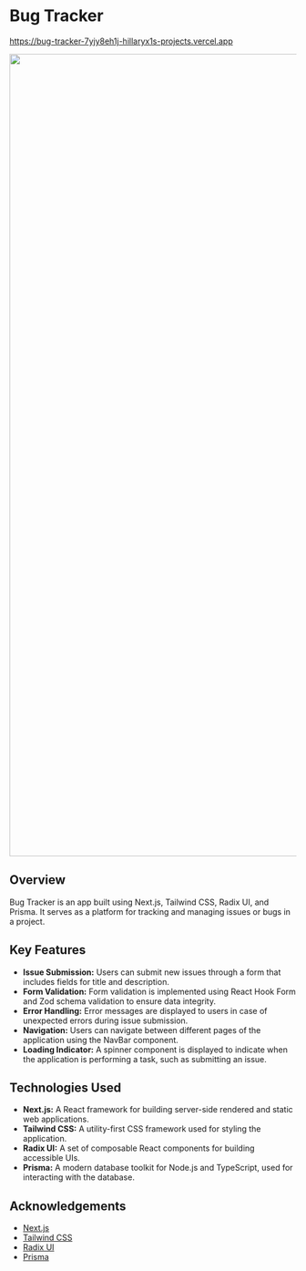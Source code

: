 # Bug Tracker
https://bug-tracker-7yjy8eh1j-hillaryx1s-projects.vercel.app

<img width="1409" src="https://github.com/Hillaryx1/NextJs-Bug-Tracker/assets/160623507/b077ca26-9990-40b3-9623-56ecc2d98817">

## Overview

Bug Tracker is an app built using Next.js, Tailwind CSS, Radix UI, and Prisma. It serves as a platform for tracking and managing issues or bugs in a project.

## Key Features

- **Issue Submission:** Users can submit new issues through a form that includes fields for title and description.
- **Form Validation:** Form validation is implemented using React Hook Form and Zod schema validation to ensure data integrity.
- **Error Handling:** Error messages are displayed to users in case of unexpected errors during issue submission.
- **Navigation:** Users can navigate between different pages of the application using the NavBar component.
- **Loading Indicator:** A spinner component is displayed to indicate when the application is performing a task, such as submitting an issue.

## Technologies Used

- **Next.js:** A React framework for building server-side rendered and static web applications.
- **Tailwind CSS:** A utility-first CSS framework used for styling the application.
- **Radix UI:** A set of composable React components for building accessible UIs.
- **Prisma:** A modern database toolkit for Node.js and TypeScript, used for interacting with the database.



## Acknowledgements

- [Next.js](https://nextjs.org/)
- [Tailwind CSS](https://tailwindcss.com/)
- [Radix UI](https://radix-ui.com/)
- [Prisma](https://www.prisma.io/)




